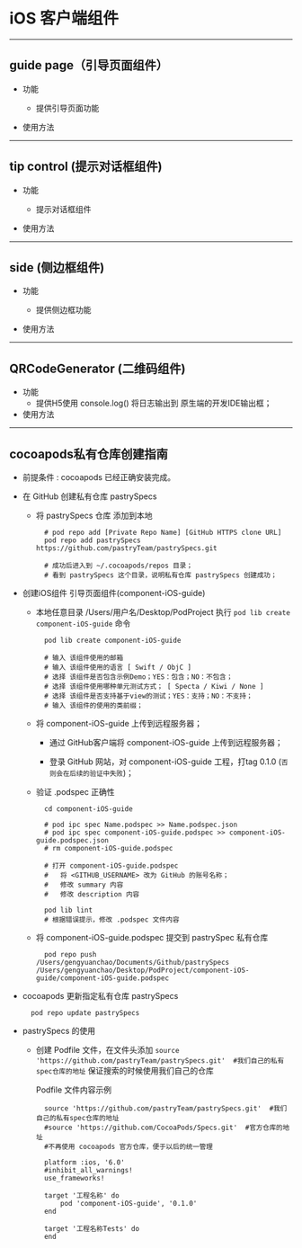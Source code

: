 # iOS 客户端组件

----
## guide page（引导页面组件）

* 功能

    * 提供引导页面功能

* 使用方法

----
## tip control (提示对话框组件)

* 功能

    * 提示对话框组件

* 使用方法

----
## side (侧边框组件)

* 功能

    * 提供侧边框功能

* 使用方法

----
## QRCodeGenerator (二维码组件)
* 功能
    * 提供H5使用 console.log() 将日志输出到 原生端的开发IDE输出框；
* 使用方法

----
## cocoapods私有仓库创建指南

* 前提条件 : cocoapods 已经正确安装完成。

* 在 GitHub 创建私有仓库 pastrySpecs

    * 将 pastrySpecs 仓库 添加到本地

            # pod repo add [Private Repo Name] [GitHub HTTPS clone URL]
            pod repo add pastrySpecs https://github.com/pastryTeam/pastrySpecs.git
            
            # 成功后进入到 ~/.cocoapods/repos 目录；
            # 看到 pastrySpecs 这个目录，说明私有仓库 pastrySpecs 创建成功；

* 创建iOS组件 引导页面组件(component-iOS-guide)
    
    * 本地任意目录 /Users/用户名/Desktop/PodProject 执行 `pod lib create component-iOS-guide` 命令

            pod lib create component-iOS-guide

            # 输入 该组件使用的邮箱
            # 输入 该组件使用的语言 [ Swift / ObjC ]
            # 选择 该组件是否包含示例Demo；YES：包含；NO：不包含；
            # 选择 该组件使用哪种单元测试方式； [ Specta / Kiwi / None ]
            # 选择 该组件是否支持基于view的测试；YES：支持；NO：不支持；
            # 输入 该组件的使用的类前缀；

    * 将 component-iOS-guide 上传到远程服务器；
        
        * 通过 GitHub客户端将 component-iOS-guide 上传到远程服务器；

        * 登录 GitHub 网站，对 component-iOS-guide 工程，打tag 0.1.0 (`否则会在后续的验证中失败`)；
    
    * 验证 .podspec 正确性

            cd component-iOS-guide

            # pod ipc spec Name.podspec >> Name.podspec.json
            # pod ipc spec component-iOS-guide.podspec >> component-iOS-guide.podspec.json
            # rm component-iOS-guide.podspec

            # 打开 component-iOS-guide.podspec 
            #   将 <GITHUB_USERNAME> 改为 GitHub 的账号名称；
            #   修改 summary 内容
            #   修改 description 内容

            pod lib lint
            # 根据错误提示，修改 .podspec 文件内容

    * 将 component-iOS-guide.podspec 提交到 pastrySpec 私有仓库

            pod repo push /Users/gengyuanchao/Documents/Github/pastrySpecs /Users/gengyuanchao/Desktop/PodProject/component-iOS-guide/component-iOS-guide.podspec
            


* cocoapods 更新指定私有仓库 pastrySpecs

        pod repo update pastrySpecs

* pastrySpecs 的使用

    * 创建 Podfile 文件，在文件头添加 `source 'https://github.com/pastryTeam/pastrySpecs.git'  #我们自己的私有spec仓库的地址` 保证搜索的时候使用我们自己的仓库

      Podfile 文件内容示例

            source 'https://github.com/pastryTeam/pastrySpecs.git'  #我们自己的私有spec仓库的地址
            #source 'https://github.com/CocoaPods/Specs.git'  #官方仓库的地址
            #不再使用 cocoapods 官方仓库，便于以后的统一管理

            platform :ios, '6.0'
            #inhibit_all_warnings!
            use_frameworks!

            target '工程名称' do
                pod 'component-iOS-guide', '0.1.0'
            end

            target '工程名称Tests' do
            end


